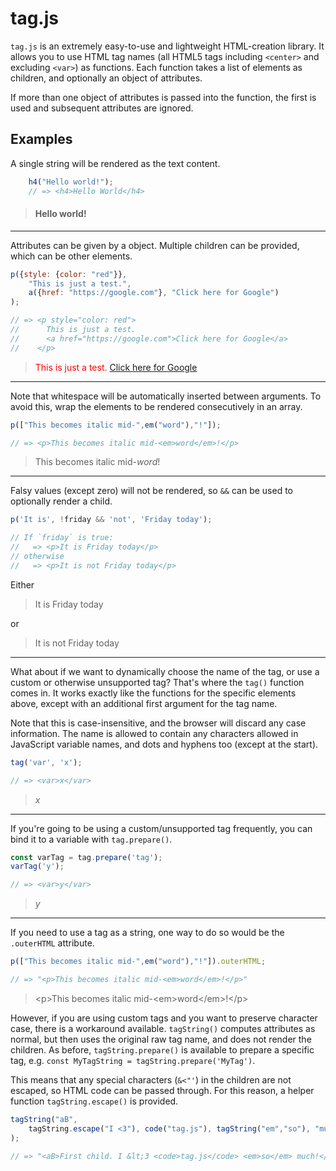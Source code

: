 
# tag.js

`tag.js` is an extremely easy-to-use and lightweight HTML-creation library. It allows you to use HTML tag names (all HTML5 tags including `<center>` and excluding `<var>`) as functions. Each function takes a list of elements as children, and optionally an object of attributes.

If more than one object of attributes is passed into the function, the first is used and subsequent attributes are ignored.

## Examples

A single string will be rendered as the text content.

```js
    h4("Hello world!");
    // => <h4>Hello World</h4>
```

> <h4>Hello world!</h4>

---

Attributes can be given by a object. Multiple children can be provided, which can be other elements.

```js
p({style: {color: "red"}},
    "This is just a test.",
    a({href: "https://google.com"}, "Click here for Google")
);

// => <p style="color: red">
//      This is just a test.
//      <a href="https://google.com">Click here for Google</a>
//    </p>
```

> <p style="color: red">This is just a test. <a href="https://google.com">Click here for Google</a></p>

---

Note that whitespace will be automatically inserted between arguments. To avoid this, wrap the elements to be rendered consecutively in an array.

```js
p(["This becomes italic mid-",em("word"),"!"]);

// => <p>This becomes italic mid-<em>word</em>!</p>
```

> <p>This becomes italic mid-<em>word</em>!</p>

---

Falsy values (except zero) will not be rendered, so `&&` can be used to optionally render a child.

```js
p('It is', !friday && 'not', 'Friday today');

// If `friday` is true:
//   => <p>It is Friday today</p>
// otherwise
//   => <p>It is not Friday today</p>
```

Either
> <p>It is Friday today</p>
or
> <p>It is not Friday today</p>

---

What about if we want to dynamically choose the name of the tag, or use a custom or otherwise unsupported tag? That's where the `tag()` function comes in. It works exactly like the functions for the specific elements above, except with an additional first argument for the tag name.

Note that this is case-insensitive, and the browser will discard any case information. The name is allowed to contain any characters allowed in JavaScript variable names, and dots and hyphens too (except at the start).

```js
tag('var', 'x');

// => <var>x</var>
```

> <var>x</var>

---

If you're going to be using a custom/unsupported tag frequently, you can bind it to a variable with `tag.prepare()`.

```js
const varTag = tag.prepare('tag');
varTag('y');

// => <var>y</var>
```

> <var>y</var>

---

If you need to use a tag as a string, one way to do so would be the `.outerHTML` attribute.

```js
p(["This becomes italic mid-",em("word"),"!"]).outerHTML;

// => "<p>This becomes italic mid-<em>word</em>!</p>"
```

> \<p>This becomes italic mid-\<em>word\</em>!\</p>

However, if you are using custom tags and you want to preserve character case, there is a workaround available. `tagString()` computes attributes as normal, but then uses the original raw tag name, and does not render the children. As before, `tagString.prepare()` is available to prepare a specific tag, e.g. `const MyTagString = tagString.prepare('MyTag')`.

This means that any special characters (`&<"'`) in the children are not escaped, so HTML code can be passed through. For this reason, a helper function `tagString.escape()` is provided.

```js
tagString("aB",
    tagString.escape("I <3"), code("tag.js"), tagString("em","so"), "much!"
);

// => "<aB>First child. I &lt;3 <code>tag.js</code> <em>so</em> much!</aB>"
```
